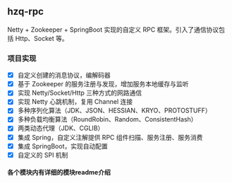 ## hzq-rpc
Netty + Zookeeper + SpringBoot 实现的自定义 RPC 框架。引入了通信协议包括 Http、Socket 等。
### 项目实现

- [x] 自定义创建的消息协议，编解码器
- [x] 基于 Zookeeper 的服务注册与发现，增加服务本地缓存与监听
- [x] 实现 Netty/Socket/Http 三种方式的网路通信
- [x] 实现 Netty 心跳机制，复用 Channel 连接
- [x] 多种序列化算法（JDK、JSON、HESSIAN、KRYO、PROTOSTUFF）
- [x] 多种负载均衡算法（RoundRobin、Random、ConsistentHash）
- [x] 两类动态代理（JDK、CGLIB）
- [x] 集成 Spring，自定义注解提供 RPC 组件扫描、服务注册、服务消费
- [x] 集成 SpringBoot，实现自动配置
- [x] 自定义的 SPI 机制
#### 各个模块内有详细的模块readme介绍
